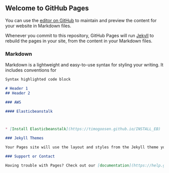 ## Welcome to GitHub Pages

You can use the [editor on GitHub](https://github.com/timogoosen/timogoosen.github.io/edit/master/index.md) to maintain and preview the content for your website in Markdown files.

Whenever you commit to this repository, GitHub Pages will run [Jekyll](https://jekyllrb.com/) to rebuild the pages in your site, from the content in your Markdown files.

### Markdown

Markdown is a lightweight and easy-to-use syntax for styling your writing. It includes conventions for

```markdown
Syntax highlighted code block

# Header 1
## Header 2

### AWS

#### Elasticbeanstalk



* [Install Elasticbeanstalk](https://timogoosen.github.io/INSTALL_EB)

### Jekyll Themes

Your Pages site will use the layout and styles from the Jekyll theme you have selected in your [repository settings](https://github.com/timogoosen/timogoosen.github.io/settings). The name of this theme is saved in the Jekyll `_config.yml` configuration file.

### Support or Contact

Having trouble with Pages? Check out our [documentation](https://help.github.com/categories/github-pages-basics/) or [contact support](https://github.com/contact) and we’ll help you sort it out.
